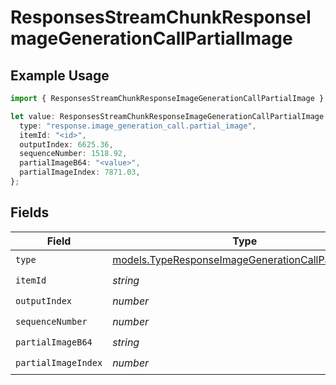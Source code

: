 # ResponsesStreamChunkResponseImageGenerationCallPartialImage

## Example Usage

```typescript
import { ResponsesStreamChunkResponseImageGenerationCallPartialImage } from "@openrouter/sdk/models";

let value: ResponsesStreamChunkResponseImageGenerationCallPartialImage = {
  type: "response.image_generation_call.partial_image",
  itemId: "<id>",
  outputIndex: 6625.36,
  sequenceNumber: 1518.92,
  partialImageB64: "<value>",
  partialImageIndex: 7871.03,
};
```

## Fields

| Field                                                                                                          | Type                                                                                                           | Required                                                                                                       | Description                                                                                                    |
| -------------------------------------------------------------------------------------------------------------- | -------------------------------------------------------------------------------------------------------------- | -------------------------------------------------------------------------------------------------------------- | -------------------------------------------------------------------------------------------------------------- |
| `type`                                                                                                         | [models.TypeResponseImageGenerationCallPartialImage](../models/typeresponseimagegenerationcallpartialimage.md) | :heavy_check_mark:                                                                                             | N/A                                                                                                            |
| `itemId`                                                                                                       | *string*                                                                                                       | :heavy_check_mark:                                                                                             | N/A                                                                                                            |
| `outputIndex`                                                                                                  | *number*                                                                                                       | :heavy_check_mark:                                                                                             | N/A                                                                                                            |
| `sequenceNumber`                                                                                               | *number*                                                                                                       | :heavy_check_mark:                                                                                             | N/A                                                                                                            |
| `partialImageB64`                                                                                              | *string*                                                                                                       | :heavy_check_mark:                                                                                             | N/A                                                                                                            |
| `partialImageIndex`                                                                                            | *number*                                                                                                       | :heavy_check_mark:                                                                                             | N/A                                                                                                            |